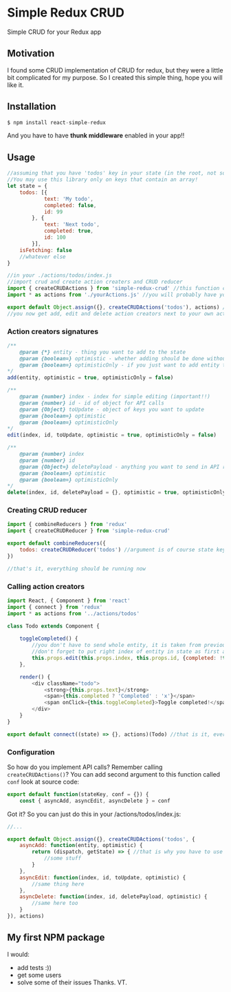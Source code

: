 # Simple Redux CRUD
Simple CRUD for your Redux app

## Motivation
I found some CRUD implementation of CRUD for redux, but they were a little bit complicated for my purpose.
So I created this simple thing, hope you will like it.

## Installation
```js
$ npm install react-simple-redux
```
And you have to have **thunk middleware** enabled in your app!!

## Usage
```js
//assuming that you have 'todos' key in your state (in the root, not somewhere nested). 
//You may use this library only on keys that contain an array!
let state = {
	todos: [{
			text: 'My todo',
			completed: false,
			id: 99
		}, {
			text: 'Next todo',
			completed: true,
			id: 100
		}],
	isFetching: false
	//whatever else
}

//in your ./actions/todos/index.js
//import crud and create action creaters and CRUD reducer
import { createCRUDActions } from 'simple-redux-crud' //this function create action creators for your state key (e.g. todos)
import * as actions from './yourActions.js' //you will probably have your own action creators

export default Object.assign({}, createCRUDActions('todos'), actions) //combine newly created crud actions with your own actions
//you now get add, edit and delete action creators next to your own actions

```
### Action creators signatures
```js
/**
	@param {*} entity - thing you want to add to the state
	@param {boolean=} optimistic - whether adding should be done without waiting for some async function e.g. API call
	@param {boolean=} optimisticOnly - if you just want to add entity to state without calling API
*/
add(entity, optimistic = true, optimisticOnly = false) 

/**
	@param {number} index - index for simple editing (important!!)
	@param {number} id - id of object for API calls
	@param {Object} toUpdate - object of keys you want to update
	@param {boolean=} optimistic
	@param {boolean=} optimisticOnly
*/
edit(index, id, toUpdate, optimistic = true, optimisticOnly = false)

/**
	@param {number} index
	@param {number} id
	@param {Object=} deletePayload - anything you want to send in API request
	@param {boolean=} optimistic
	@param {boolean=} optimisticOnly
*/
delete(index, id, deletePayload = {}, optimistic = true, optimisticOnly = false)
```

### Creating CRUD reducer
```js
import { combineReducers } from 'redux'
import { createCRUDReducer } from 'simple-redux-crud'

export default combineReducers({
	todos: createCRUDReducer('todos') //argument is of course state key that is meant to be observed by reducer
})

//that's it, everything should be running now
```

### Calling action creators
```js
import React, { Component } from 'react'
import { connect } from 'redux'
import * as actions from '../actions/todos'

class Todo extends Component {
	
	toggleCompleted() {
		//you don't have to send whole entity, it is taken from previous state
		//don't forget to put right index of entity in state as first argument!!
		this.props.edit(this.props.index, this.props.id, {completed: !this.props.completed})
	},

	render() {
		<div className="todo">
			<strong>{this.props.text}</strong>
			<span>{this.completed ? 'Completed' : 'x'}</span>
			<span onClick={this.toggleCompleted}>Toggle completed!</span>
		</div>				
	}
}

export default connect((state) => {}, actions)(Todo) //that is it, everything should be running just fine now...
```

### Configuration
So how do you implement API calls?
Remember calling ```createCRUDActions()```?
You can add second argument to this function called ```conf``` look at source code:
```js
export default function(stateKey, conf = {}) {
	const { asyncAdd, asyncEdit, asyncDelete } = conf
```
Got it?
So you can just do this in your /actions/todos/index.js:
```js
//...

export default Object.assign({}, createCRUDActions('todos', {
	asyncAdd: function(entity, optimistic) {
		return (dispatch, getState) => { //that is why you have to use thunk middleware!!
			//some stuff
		}
	},
	asyncEdit: function(index, id, toUpdate, optimistic) {
		//same thing here
	},
	asyncDelete: function(index, id, deletePayload, optimistic) {
		//same here too
	}
}), actions)
```
## My first NPM package
I would:
* add tests :))
* get some users
* solve some of their issues
Thanks. VT.

